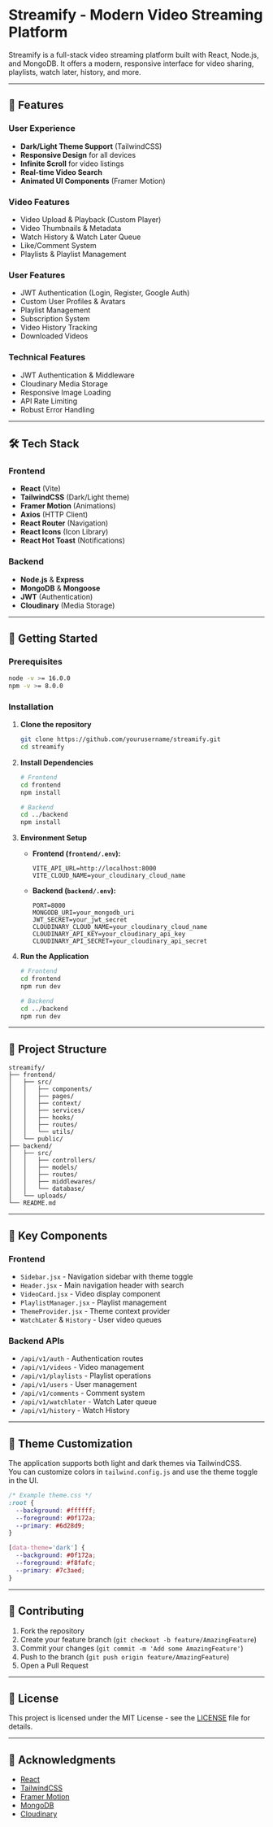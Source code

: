 # Streamify - Modern Video Streaming Platform

Streamify is a full-stack video streaming platform built with React, Node.js, and MongoDB. It offers a modern, responsive interface for video sharing, playlists, watch later, history, and more.

---

## 🌟 Features

### User Experience
- **Dark/Light Theme Support** (TailwindCSS)
- **Responsive Design** for all devices
- **Infinite Scroll** for video listings
- **Real-time Video Search**
- **Animated UI Components** (Framer Motion)

### Video Features
- Video Upload & Playback (Custom Player)
- Video Thumbnails & Metadata
- Watch History & Watch Later Queue
- Like/Comment System
- Playlists & Playlist Management

### User Features
- JWT Authentication (Login, Register, Google Auth)
- Custom User Profiles & Avatars
- Playlist Management
- Subscription System
- Video History Tracking
- Downloaded Videos

### Technical Features
- JWT Authentication & Middleware
- Cloudinary Media Storage
- Responsive Image Loading
- API Rate Limiting
- Robust Error Handling

---

## 🛠️ Tech Stack

### Frontend
- **React** (Vite)
- **TailwindCSS** (Dark/Light theme)
- **Framer Motion** (Animations)
- **Axios** (HTTP Client)
- **React Router** (Navigation)
- **React Icons** (Icon Library)
- **React Hot Toast** (Notifications)

### Backend
- **Node.js** & **Express**
- **MongoDB** & **Mongoose**
- **JWT** (Authentication)
- **Cloudinary** (Media Storage)

---

## 🚀 Getting Started

### Prerequisites

```bash
node -v >= 16.0.0
npm -v >= 8.0.0
```

### Installation

1. **Clone the repository**
    ```bash
    git clone https://github.com/yourusername/streamify.git
    cd streamify
    ```

2. **Install Dependencies**
    ```bash
    # Frontend
    cd frontend
    npm install

    # Backend
    cd ../backend
    npm install
    ```

3. **Environment Setup**

    - **Frontend (`frontend/.env`):**
        ```
        VITE_API_URL=http://localhost:8000
        VITE_CLOUD_NAME=your_cloudinary_cloud_name
        ```

    - **Backend (`backend/.env`):**
        ```
        PORT=8000
        MONGODB_URI=your_mongodb_uri
        JWT_SECRET=your_jwt_secret
        CLOUDINARY_CLOUD_NAME=your_cloudinary_cloud_name
        CLOUDINARY_API_KEY=your_cloudinary_api_key
        CLOUDINARY_API_SECRET=your_cloudinary_api_secret
        ```

4. **Run the Application**
    ```bash
    # Frontend
    cd frontend
    npm run dev

    # Backend
    cd ../backend
    npm run dev
    ```

---

## 📁 Project Structure

```
streamify/
├── frontend/
│   ├── src/
│   │   ├── components/
│   │   ├── pages/
│   │   ├── context/
│   │   ├── services/
│   │   ├── hooks/
│   │   ├── routes/
│   │   └── utils/
│   └── public/
├── backend/
│   ├── src/
│   │   ├── controllers/
│   │   ├── models/
│   │   ├── routes/
│   │   ├── middlewares/
│   │   └── database/
│   └── uploads/
└── README.md
```

---

## 🔑 Key Components

### Frontend
- `Sidebar.jsx` - Navigation sidebar with theme toggle
- `Header.jsx` - Main navigation header with search
- `VideoCard.jsx` - Video display component
- `PlaylistManager.jsx` - Playlist management
- `ThemeProvider.jsx` - Theme context provider
- `WatchLater` & `History` - User video queues

### Backend APIs
- `/api/v1/auth` - Authentication routes
- `/api/v1/videos` - Video management
- `/api/v1/playlists` - Playlist operations
- `/api/v1/users` - User management
- `/api/v1/comments` - Comment system
- `/api/v1/watchlater` - Watch Later queue
- `/api/v1/history` - Watch History

---

## 🎨 Theme Customization

The application supports both light and dark themes via TailwindCSS.  
You can customize colors in `tailwind.config.js` and use the theme toggle in the UI.

```css
/* Example theme.css */
:root {
  --background: #ffffff;
  --foreground: #0f172a;
  --primary: #6d28d9;
}

[data-theme='dark'] {
  --background: #0f172a;
  --foreground: #f8fafc;
  --primary: #7c3aed;
}
```

---

## 🤝 Contributing

1. Fork the repository
2. Create your feature branch (`git checkout -b feature/AmazingFeature`)
3. Commit your changes (`git commit -m 'Add some AmazingFeature'`)
4. Push to the branch (`git push origin feature/AmazingFeature`)
5. Open a Pull Request

---

## 📜 License

This project is licensed under the MIT License - see the [LICENSE](LICENSE) file for details.

---

## 🙏 Acknowledgments

- [React](https://reactjs.org/)
- [TailwindCSS](https://tailwindcss.com/)
- [Framer Motion](https://www.framer.com/motion/)
- [MongoDB](https://www.mongodb.com/)
- [Cloudinary](https://cloudinary.com/)